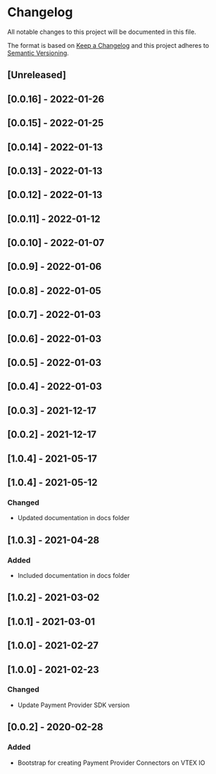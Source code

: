 # Changelog

All notable changes to this project will be documented in this file.

The format is based on [Keep a Changelog](http://keepachangelog.com/en/1.0.0/)
and this project adheres to [Semantic Versioning](http://semver.org/spec/v2.0.0.html).

## [Unreleased]

## [0.0.16] - 2022-01-26

## [0.0.15] - 2022-01-25

## [0.0.14] - 2022-01-13

## [0.0.13] - 2022-01-13

## [0.0.12] - 2022-01-13

## [0.0.11] - 2022-01-12

## [0.0.10] - 2022-01-07

## [0.0.9] - 2022-01-06

## [0.0.8] - 2022-01-05

## [0.0.7] - 2022-01-03

## [0.0.6] - 2022-01-03

## [0.0.5] - 2022-01-03

## [0.0.4] - 2022-01-03

## [0.0.3] - 2021-12-17

## [0.0.2] - 2021-12-17

## [1.0.4] - 2021-05-17

## [1.0.4] - 2021-05-12
### Changed
- Updated documentation in docs folder

## [1.0.3] - 2021-04-28
### Added
- Included documentation in docs folder

## [1.0.2] - 2021-03-02

## [1.0.1] - 2021-03-01

## [1.0.0] - 2021-02-27

## [1.0.0] - 2021-02-23

### Changed

- Update Payment Provider SDK version

## [0.0.2] - 2020-02-28

### Added

- Bootstrap for creating Payment Provider Connectors on VTEX IO
